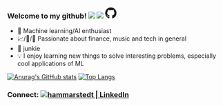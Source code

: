 ### Welcome to my github! <img src="https://raw.githubusercontent.com/MartinHeinz/MartinHeinz/master/wave.gif" width="30px"> <img width="26px" src="https://upload.wikimedia.org/wikipedia/commons/thumb/3/35/Tux.svg/1200px-Tux.svg.png" /> <img alt="GitHub" width="26px" src="https://raw.githubusercontent.com/github/explore/78df643247d429f6cc873026c0622819ad797942/topics/github/github.png" />

- 🧸 Machine learning/AI enthusiast 
- 📈/🎵/🤖 Passionate about finance, music and tech in general 
- 🏀 junkie
- 💡 I enjoy learning new things to solve interesting problems, especially cool applications of ML 

[![Anurag's GitHub stats](https://github-readme-stats.vercel.app/api?username=jhammarstedt&hide=stars&count_private=true&show_icons=true&theme=onedark&include_all_commits=true)](https://github.com/jhammarstedt/github-readme-stats)
[![Top Langs](https://github-readme-stats.vercel.app/api/top-langs/?username=jhammarstedt&theme=onedark&count_private=true&langs_count=100&layout=compact&hide=JavaScript,Jupyter%20Notebook,CSS,SCSS)](https://github.com/jhammarstedt/github-readme-stats)
### Connect: [<img alt="hammarstedt | LinkedIn" width="22px" src="https://cdn.jsdelivr.net/npm/simple-icons@v3/icons/linkedin.svg" />][linkedin]

[comment]: <> (### Some of the languages found in here: <img alt="Python" width="26px" src="https://upload.wikimedia.org/wikipedia/commons/thumb/c/c3/Python-logo-notext.svg/768px-Python-logo-notext.svg.png" /> <img alt="Csharp" width="30px" height="30px" src="https://miro.medium.com/max/1050/1*w0u2TZpEp3WfKMrlL5jTSw.png" /> <img alt="R" width="26px" src="https://upload.wikimedia.org/wikipedia/commons/thumb/1/1b/R_logo.svg/1280px-R_logo.svg.png" /> <img alt="C++" width="26px" src="https://raw.githubusercontent.com/isocpp/logos/master/cpp_logo.png" /> <img alt="Java" width="26px" src="https://encrypted-tbn0.gstatic.com/images?q=tbn%3AANd9GcQ3z3PKONGFdzHN53GQBwCBrwFlebYXlQ9k7w&usqp=CAU" /> <img alt="HTML" width="30px" height="25px" src="https://banner2.cleanpng.com/20190612/ujg/kisspng-html5-software-developer-javascript-world-wide-web-cng-ty-tnhh-tmdv-chn-hng-my-in-siu-t-5d0108ee8bfb11.9390709815603489105734.jpg" /> )

<!---
### Toolbox: <img alt="Pycharm" width="26px" src="https://encrypted-tbn0.gstatic.com/images?q=tbn%3AANd9GcSqElg3RNpLvAT6WR2ewiAimwFsI8MfxsYYKA&usqp=CAU" /> <img alt="Visual Studio" width="30px" height="25px" src="https://1000logos.net/wp-content/uploads/2020/08/Visual-Studio-Logo.png" /> <img alt="Jupyter" width="26px" src="https://upload.wikimedia.org/wikipedia/commons/thumb/3/38/Jupyter_logo.svg/518px-Jupyter_logo.svg.png" />


 ### Some other tools I find useful: <img alt="Tensorflow" width="26px" src="https://upload.wikimedia.org/wikipedia/commons/thumb/2/2d/Tensorflow_logo.svg/224px-Tensorflow_logo.svg.png" /> <img alt="Docker" width="26px" src="https://www.docker.com/sites/default/files/d8/2019-07/Moby-logo.png" /> <img alt="Gcloud" width="26px" src="https://cdn.iconscout.com/icon/free/png-512/google-cloud-2038785-1721675.png" /> <img alt="Scikit" width="26px" src="https://encrypted-tbn0.gstatic.com/images?q=tbn%3AANd9GcRXCDD7q7wCVdRNtROzgtARnDThPmab6k2x7Q&usqp=CAU" /> <img alt="Git" width="26px" src="https://raw.githubusercontent.com/github/explore/80688e429a7d4ef2fca1e82350fe8e3517d3494d/topics/git/git.png" /> <img alt="Torch" width="26px" src="https://pytorch.org/assets/images/pytorch-logo.png" /> --->


[linkedin]: https://www.linkedin.com/in/hammarstedt/
